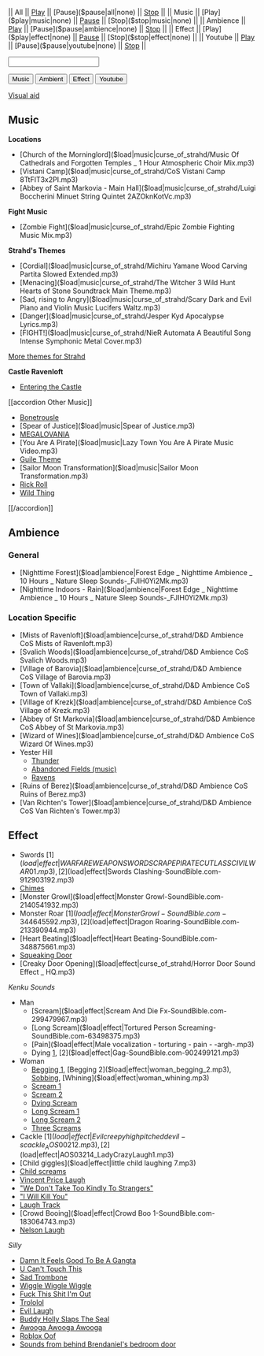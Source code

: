 <script type="module">
    import { init_links, init_soundboard } from "/js/common/visual_aid_backend.js";
    import { init_accordions } from "/js/common/utils.js";
    init_links();
    init_soundboard();
    init_accordions();
</script>

|| All || [Play]($play|all|none) || [Pause]($pause|all|none) || [Stop]($stop|all|none) ||
|| Music || [Play]($play|music|none) || [Pause]($pause|music|none) || [Stop]($stop|music|none) ||
|| Ambience || [Play]($play|ambience|none) || [Pause]($pause|ambience|none) || [Stop]($stop|ambience|none) ||
|| Effect || [Play]($play|effect|none) || [Pause]($pause|effect|none) || [Stop]($stop|effect|none) ||
|| Youtube || [Play]($play|youtube|none) || [Pause]($pause|youtube|none) || [Stop]($stop|youtube|none) ||

<p><input type="text" id="custom_soundboard_url"><br>
 
<p><button id="custom_music_button">Music</button> 
<button id="custom_ambient_button">Ambient</button> 
<button id="custom_effect_button">Effect</button> 
<button id="custom_youtube_button">Youtube</button> 

[Visual aid](/dragon_heist/visual_aid)

## Music

**Locations**

* [Church of the Morninglord]($load|music|curse_of_strahd/Music Of Cathedrals and Forgotten Temples _ 1 Hour Atmospheric Choir Mix.mp3)
* [Vistani Camp]($load|music|curse_of_strahd/CoS Vistani Camp 8TtFIT3x2PI.mp3)
* [Abbey of Saint Markovia - Main Hall]($load|music|curse_of_strahd/Luigi Boccherini Minuet String Quintet 2AZOknKotVc.mp3)

**Fight Music**

* [Zombie Fight]($load|music|curse_of_strahd/Epic Zombie Fighting Music Mix.mp3)

**Strahd's Themes**

* [Cordial]($load|music|curse_of_strahd/Michiru Yamane Wood Carving Partita Slowed Extended.mp3)
* [Menacing]($load|music|curse_of_strahd/The Witcher 3 Wild Hunt Hearts of Stone Soundtrack Main Theme.mp3)
* [Sad, rising to Angry]($load|music|curse_of_strahd/Scary Dark and Evil Piano and Violin Music Lucifers Waltz.mp3)
* [Danger]($load|music|curse_of_strahd/Jesper Kyd Apocalypse Lyrics.mp3)
* [FIGHT!]($load|music|curse_of_strahd/NieR Automata A Beautiful Song Intense Symphonic Metal Cover.mp3)

[More themes for Strahd](https://old.reddit.com/r/CurseofStrahd/comments/citol5/theme_songs_for_strahd/)

**Castle Ravenloft**

* [Entering the Castle]($load|youtube|https://www.youtube.com/watch?v=nVoFLM_BDgs)

[[accordion Other Music]]

* [Bonetrousle]($load|music|Bonetrousle.mp3)
* [Spear of Justice]($load|music|Spear of Justice.mp3)
* [MEGALOVANIA]($load|music|MEGALOVANIA.mp3)
* [You Are A Pirate]($load|music|Lazy Town You Are A Pirate Music Video.mp3)
* [Guile Theme]($load|music|guile_theme.mp3)
* [Sailor Moon Transformation]($load|music|Sailor Moon Transformation.mp3)
* [Rick Roll]($load|youtube|https://www.youtube.com/watch?v=oHg5SJYRHA0)
* [Wild Thing]($load|effect|https://www.youtube.com/watch?v=tFh0J8Ph18U)

[[/accordion]]

## Ambience

### General

* [Nighttime Forest]($load|ambience|Forest Edge _ Nighttime Ambience _ 10 Hours _ Nature Sleep Sounds-_FJIH0Yi2Mk.mp3)
* [Nighttime Indoors - Rain]($load|ambience|Forest Edge _ Nighttime Ambience _ 10 Hours _ Nature Sleep Sounds-_FJIH0Yi2Mk.mp3)

### Location Specific

* [Mists of Ravenloft]($load|ambience|curse_of_strahd/D&D Ambience CoS Mists of Ravenloft.mp3)
* [Svalich Woods]($load|ambience|curse_of_strahd/D&D Ambience CoS Svalich Woods.mp3)
* [Village of Barovia]($load|ambience|curse_of_strahd/D&D Ambience CoS Village of Barovia.mp3)
* [Town of Vallaki]($load|ambience|curse_of_strahd/D&D Ambience CoS Town of Vallaki.mp3)
* [Village of Krezk]($load|ambience|curse_of_strahd/D&D Ambience CoS Village of Krezk.mp3)
* [Abbey of St Markovia]($load|ambience|curse_of_strahd/D&D Ambience CoS Abbey of St Markovia.mp3)
* [Wizard of Wines]($load|ambience|curse_of_strahd/D&D Ambience CoS Wizard Of Wines.mp3)
* Yester Hill
  * [Thunder]($load|ambience|curse_of_strahd/thunder.ogg)
  * [Abandoned Fields (music)]($load|ambience|curse_of_strahd/abandoned_fields.ogg)
  * [Ravens]($load|ambience|curse_of_strahd/ravens.ogg)
* [Ruins of Berez]($load|ambience|curse_of_strahd/D&D Ambience CoS Ruins of Berez.mp3)
* [Van Richten's Tower]($load|ambience|curse_of_strahd/D&D Ambience CoS Van Richten's Tower.mp3)

## Effect

* Swords [1]($load|effect|WARFARE WEAPON SWORD SCRAPE PIRATE CUTLASS CIVIL WAR 01.mp3), [2]($load|effect|Swords Clashing-SoundBible.com-912903192.mp3)
* [Chimes]($load|effect|chimes.mp3)
* [Monster Growl]($load|effect|Monster Growl-SoundBible.com-2140541932.mp3)
* Monster Roar [1]($load|effect|Monster Growl-SoundBible.com-344645592.mp3), [2]($load|effect|Dragon Roaring-SoundBible.com-213390944.mp3)
* [Heart Beating]($load|effect|Heart Beating-SoundBible.com-348875661.mp3)
* [Squeaking Door]($load|effect|Sqeaking_door-Sarasprella-1653672487.mp3)
* [Creaky Door Opening]($load|effect|curse_of_strahd/Horror Door Sound Effect _ HQ.mp3)

*Kenku Sounds*

* Man
  * [Scream]($load|effect|Scream And Die Fx-SoundBible.com-299479967.mp3)
  * [Long Scream]($load|effect|Tortured Person Screaming-SoundBible.com-63498375.mp3)
  * [Pain]($load|effect|Male vocalization - torturing - pain - -argh-.mp3)
  * Dying [1]($load|effect|Dying-SoundBible.com-1255481835.mp3), [2]($load|effect|Gag-SoundBible.com-902499121.mp3)
* Woman
  * [Begging 1]($load|effect|woman_begging_1.mp3), [Begging 2]($load|effect|woman_begging_2.mp3), [Sobbing]($load|effect|woman_sobbing.mp3), [Whining]($load|effect|woman_whining.mp3)
  * [Scream 1]($load|effect|woman_scream_1.ogg)
  * [Scream 2]($load|effect|woman_scream_2.ogg)
  * [Dying Scream]($load|effect|woman_scream_dying.ogg)
  * [Long Scream 1]($load|effect|woman_scream_long_1.ogg)
  * [Long Scream 2]($load|effect|woman_scream_long_2.ogg)
  * [Three Screams]($load|effect|woman_three_screams.ogg)
* Cackle [1]($load|effect|Evil creepy high pitched devil-s cackle_AOS00212.mp3), [2]($load|effect|AOS03214_LadyCrazyLaugh1.mp3)
* [Child giggles]($load|effect|little child laughing 7.mp3)
* [Child screams]($load|effect|child_screams.mp3)
* [Vincent Price Laugh]($load|effect|vincent_price_laugh.mp3)
* ["We Don't Take Too Kindly To Strangers"]($load|effect|we_dont_take_too_kindly.mp3)
* ["I Will Kill You"]($load|effect|I_will_kill_you-Grandpa-13673816.mp3)
* [Laugh Track]($load|effect|laugh_track.mp3)
* [Crowd Booing]($load|effect|Crowd Boo 1-SoundBible.com-183064743.mp3)
* [Nelson Laugh]($load|effect|nelson_laugh.mp3)

*Silly*

* [Damn It Feels Good To Be A Gangta]($load|effect|damn-it-feels-good-to-be-a-gangsta.mp3)
* [U Can't Touch This]($load|effect|mc-hammer-u-cant-touch-this.mp3)
* [Sad Trombone]($load|effect|sadtrombone.mp3)
* [Wiggle Wiggle Wiggle]($load|effect|wiggle_wiggle_wiggle.mp3)
* [Fuck This Shit I'm Out]($load|effect|fuck-this-shit-im-out.mp3)
* [Trololol]($load|effect|trololol.mp3)
* [Evil Laugh]($load|effect|vincent_price_laugh.mp3)
* [Buddy Holly Slaps The Seal]($load|youtube|https://www.youtube.com/watch?v=KduJS8y48jc)
* [Awooga Awooga Awooga]($load|effect|awooga-awooga-awooga.mp3)
* [Roblox Oof]($load|effect|roblox-death-sound_1.mp3)
* [Sounds from behind Brendaniel's bedroom door]($load|youtube|https://www.youtube.com/watch?v=KLtLbiQBe8s)
